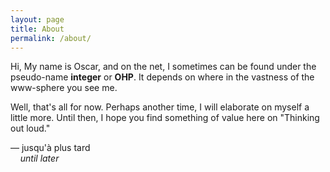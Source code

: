 ```yaml
---
layout: page
title: About
permalink: /about/
---
```


Hi,
My name is Oscar, and on the net, I sometimes can be found under 
the pseudo-name **integer** or **OHP**. 
It depends on where in the vastness of the www-sphere you see me.

Well, that's all for now. Perhaps another time, I will elaborate 
on myself a little more. Until then, I hope you find something of 
value here on "Thinking out loud."

&mdash; jusqu'à plus tard<br>
&nbsp;&nbsp;&nbsp;&nbsp;*until later*
